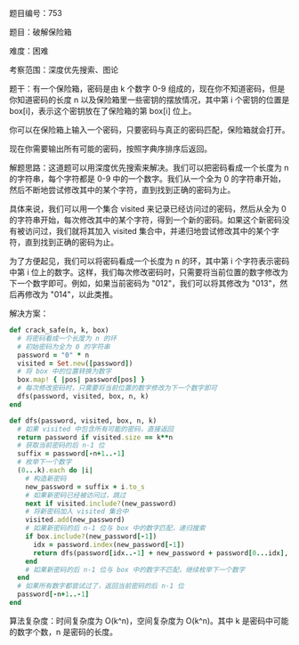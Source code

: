 题目编号：753

题目：破解保险箱

难度：困难

考察范围：深度优先搜索、图论

题干：有一个保险箱，密码是由 k 个数字 0-9 组成的，现在你不知道密码，但是你知道密码的长度 n 以及保险箱里一些密钥的摆放情况，其中第 i 个密钥的位置是 box[i]，表示这个密钥放在了保险箱的第 box[i] 位上。

你可以在保险箱上输入一个密码，只要密码与真正的密码匹配，保险箱就会打开。

现在你需要输出所有可能的密码，按照字典序排序后返回。

解题思路：这道题可以用深度优先搜索来解决。我们可以把密码看成一个长度为 n 的字符串，每个字符都是 0-9 中的一个数字。我们从一个全为 0 的字符串开始，然后不断地尝试修改其中的某个字符，直到找到正确的密码为止。

具体来说，我们可以用一个集合 visited 来记录已经访问过的密码，然后从全为 0 的字符串开始，每次修改其中的某个字符，得到一个新的密码。如果这个新密码没有被访问过，我们就将其加入 visited 集合中，并递归地尝试修改其中的某个字符，直到找到正确的密码为止。

为了方便起见，我们可以将密码看成一个长度为 n 的环，其中第 i 个字符表示密码中第 i 位上的数字。这样，我们每次修改密码时，只需要将当前位置的数字修改为下一个数字即可。例如，如果当前密码为 "012"，我们可以将其修改为 "013"，然后再修改为 "014"，以此类推。

解决方案：

```ruby
def crack_safe(n, k, box)
  # 将密码看成一个长度为 n 的环
  # 初始密码为全为 0 的字符串
  password = "0" * n
  visited = Set.new([password])
  # 将 box 中的位置转换为数字
  box.map! { |pos| password[pos] }
  # 每次修改密码时，只需要将当前位置的数字修改为下一个数字即可
  dfs(password, visited, box, n, k)
end

def dfs(password, visited, box, n, k)
  # 如果 visited 中包含所有可能的密码，直接返回
  return password if visited.size == k**n
  # 获取当前密码的后 n-1 位
  suffix = password[-n+1..-1]
  # 枚举下一个数字
  (0...k).each do |i|
    # 构造新密码
    new_password = suffix + i.to_s
    # 如果新密码已经被访问过，跳过
    next if visited.include?(new_password)
    # 将新密码加入 visited 集合中
    visited.add(new_password)
    # 如果新密码的后 n-1 位与 box 中的数字匹配，递归搜索
    if box.include?(new_password[-1])
      idx = password.index(new_password[-1])
      return dfs(password[idx..-1] + new_password + password[0...idx], visited, box, n, k)
    end
    # 如果新密码的后 n-1 位与 box 中的数字不匹配，继续枚举下一个数字
  end
  # 如果所有数字都尝试过了，返回当前密码的后 n-1 位
  password[-n+1..-1]
end
```

算法复杂度：时间复杂度为 O(k^n)，空间复杂度为 O(k^n)。其中 k 是密码中可能的数字个数，n 是密码的长度。